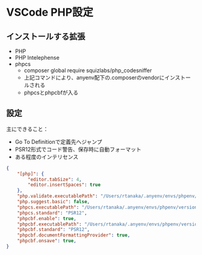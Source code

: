 # VSCode PHP設定

## インストールする拡張
* PHP
* PHP Intelephense
* phpcs
    * composer global require squizlabs/php_codesniffer
    * 上記コマンドにより、anyenv配下の.composerのvendorにインストールされる
    * phpcsとphpcbfが入る

## 設定
主にできること：
* Go To Definitionで定義先へジャンプ
* PSR12形式でコード警告、保存時に自動フォーマット
* ある程度のインテリセンス

```json
{
    "[php]": {
        "editor.tabSize": 4,
        "editor.insertSpaces": true
    },
    "php.validate.executablePath": "/Users/rtanaka/.anyenv/envs/phpenv/shims/php",
    "php.suggest.basic": false,
    "phpcs.executablePath": "/Users/rtanaka/.anyenv/envs/phpenv/versions/7.4.8/composer/vendor/squizlabs/php_codesniffer/bin/phpcs",
    "phpcs.standard": "PSR12",
    "phpcbf.enable": true,
    "phpcbf.executablePath": "/Users/rtanaka/.anyenv/envs/phpenv/versions/7.4.8/composer/vendor/squizlabs/php_codesniffer/bin/phpcbf",
    "phpcbf.standard": "PSR12",
    "phpcbf.documentFormattingProvider": true,
    "phpcbf.onsave": true,
}
```